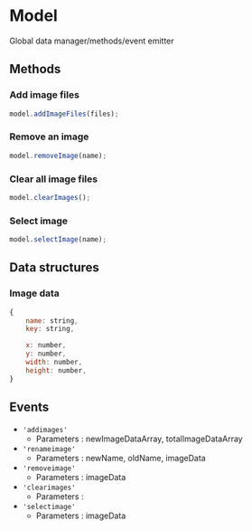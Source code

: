 # Model

Global data manager/methods/event emitter

## Methods

### Add image files

```javascript
model.addImageFiles(files);
```

### Remove an image

```javascript
model.removeImage(name);
```

### Clear all image files

```javascript
model.clearImages();
```

### Select image

```javascript
model.selectImage(name);
```

## Data structures

### Image data

```javascript
{
    name: string,
    key: string,

    x: number,
    y: number,
    width: number,
    height: number,    
}
```

## Events

- `'addimages'`
    - Parameters : newImageDataArray, totalImageDataArray
- `'renameimage'`
    - Parameters : newName, oldName, imageData
- `'removeimage'`
    - Parameters : imageData
- `'clearimages'`
    - Parameters : 
- `'selectimage'`
    - Parameters : imageData